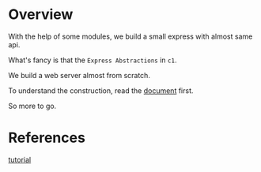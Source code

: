 # Overview

With the help of some modules, we build a small express with almost same api.

What's fancy is that the `Express Abstractions` in `c1`. 

We build a web server almost from scratch.

To understand the construction, read the [document](https://github.com/antsmartian/lets-build-express/blob/master/chap01/CHAP01.md) first.

So more to go.


# References

[tutorial](https://github.com/antsmartian/lets-build-express)